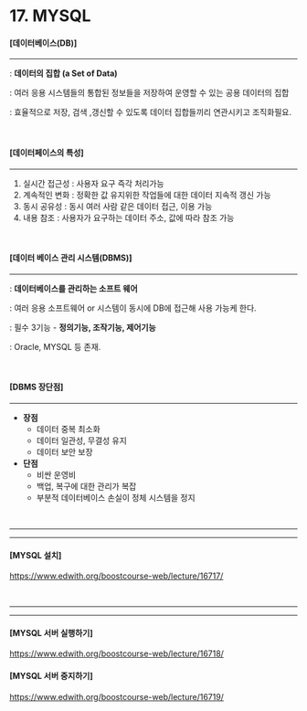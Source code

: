 # 17. MYSQL

#### [데이터베이스(DB)]

----

: **데이터의 집합 (a Set of Data)**

: 여러 응용 시스템들의 통합된 정보들을 저장하여 운영할 수 있는 공용 데이터의 집합

: 효율적으로 저장, 검색 ,갱신할 수 있도록 데이터 집합들끼리 연관시키고 조직화필요.

<br>

#### [데이터페이스의 특성]

----

1. 실시간 접근성 : 사용자 요구 즉각 처리가능
2. 계속적인 변화 : 정확한 값 유지위한 작업들에 대한 데이터 지속적 갱신 가능
3. 동시 공유성 : 동시 여러 사람 같은 데이터 접근, 이용 가능
4. 내용 참조 : 사용자가 요구하는 데이터 주소, 값에 따라 참조 가능

<br>

#### [데이터 베이스 관리 시스템(DBMS)]

----

: **데이터베이스를 관리하는 소프트 웨어**

: 여러 응용 소프트웨어 or 시스템이 동시에 DB에 접근해 사용 가능케 한다.

: 필수 3기능 - **정의기능, 조작기능, 제어기능**

: Oracle, MYSQL 등 존재.

<br>

#### [DBMS 장단점]

----

- **장점**
  - 데이터 중복 최소화
  - 데이터 일관성, 무결성 유지
  - 데이터 보안 보장
- **단점**
  - 비싼 운영비
  - 백업, 복구에 대한 관리가 복잡
  - 부분적 데이터베이스 손실이 정체 시스템을 정지

<br>

---

---

#### [MYSQL 설치]

https://www.edwith.org/boostcourse-web/lecture/16717/

<br>

------

---

#### [MYSQL 서버 실행하기]

https://www.edwith.org/boostcourse-web/lecture/16718/

#### [MYSQL 서버 중지하기]

https://www.edwith.org/boostcourse-web/lecture/16719/